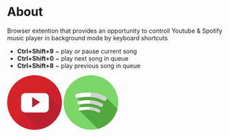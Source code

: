# About

Browser extention that provides an opportunity to controll Youtube & Spotify music player in background mode by keyboard shortcuts

- **Ctrl+Shift+9** ~ play or pause current song
- **Ctrl+Shift+0** ~ play next song in queue
- **Ctrl+Shift+8** ~ play previous song in queue

![Youtube](assets/youtube.png "Youtube")
![Spotify](assets/spotify.png "Sporify")

